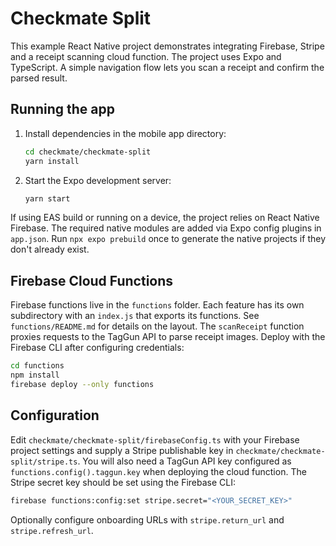 # Checkmate Split

This example React Native project demonstrates integrating Firebase, Stripe and a receipt scanning cloud function. The project uses Expo and TypeScript. A simple navigation flow lets you scan a receipt and confirm the parsed result.

## Running the app

1. Install dependencies in the mobile app directory:
   ```sh
   cd checkmate/checkmate-split
   yarn install
   ```
2. Start the Expo development server:
   ```sh
   yarn start
   ```

If using EAS build or running on a device, the project relies on React Native
Firebase. The required native modules are added via Expo config plugins in
`app.json`. Run `npx expo prebuild` once to generate the native projects if they
don't already exist.

## Firebase Cloud Functions

Firebase functions live in the `functions` folder. Each feature has its own
subdirectory with an `index.js` that exports its functions. See
`functions/README.md` for details on the layout. The `scanReceipt` function
proxies requests to the TagGun API to parse receipt images.
Deploy with the Firebase CLI after configuring credentials:

```sh
cd functions
npm install
firebase deploy --only functions
```

## Configuration

Edit `checkmate/checkmate-split/firebaseConfig.ts` with your Firebase project settings and supply a Stripe publishable key in `checkmate/checkmate-split/stripe.ts`.
You will also need a TagGun API key configured as `functions.config().taggun.key` when deploying the cloud function.
The Stripe secret key should be set using the Firebase CLI:

```sh
firebase functions:config:set stripe.secret="<YOUR_SECRET_KEY>"
```
Optionally configure onboarding URLs with `stripe.return_url` and `stripe.refresh_url`.
